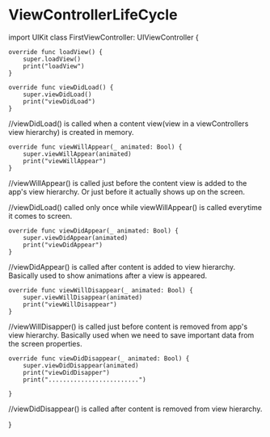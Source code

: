 # ViewControllerLifeCycle

import UIKit
class FirstViewController: UIViewController {

    override func loadView() {
        super.loadView()
        print("loadView")
    }

    override func viewDidLoad() {
        super.viewDidLoad()
        print("viewDidLoad")
    }
    
//viewDidLoad() is called when a content view(view in a viewControllers view hierarchy) is created in memory.

    override func viewWillAppear(_ animated: Bool) {
        super.viewWillAppear(animated)
        print("viewWillAppear")
    }
    
//viewWillAppear() is called just before the content view is added to the app's view hierarchy. Or just before it actually shows up on the screen.

//viewDidLoad() called only once while viewWillAppear() is called everytime it comes to screen.

    override func viewDidAppear(_ animated: Bool) {
        super.viewDidAppear(animated)
        print("viewDidAppear")
    }

//viewDidAppear() is called after content is added to view hierarchy. Basically used to show animations after a view is appeared. 

    override func viewWillDisappear(_ animated: Bool) {
        super.viewWillDisappear(animated)
        print("viewWillDisappear")
    }
    
//viewWillDisapper() is called just before content is removed from app's view hierarchy. Basically used when we need to save important data from the screen properties.

    override func viewDidDisappear(_ animated: Bool) {
        super.viewDidDisappear(animated)
        print("viewDidDisapper")
        print(".........................")
        
    }    

//viewDidDisappear() is called after content is removed from view hierarchy. 

}

